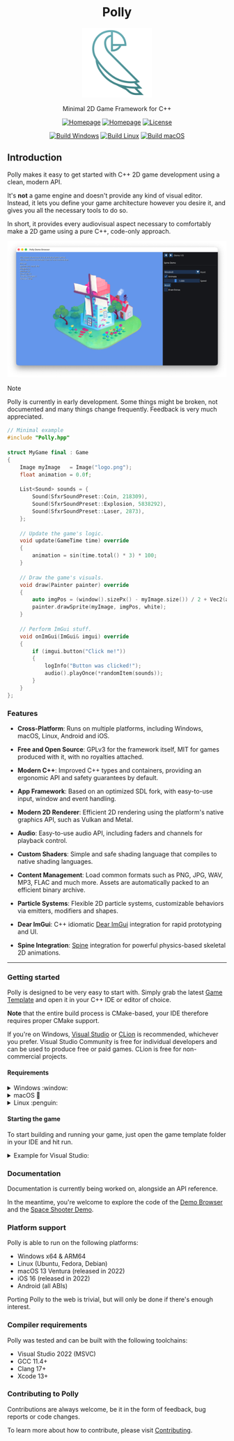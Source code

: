 <div class="title-block" style="text-align: center;" align="center">

# Polly

<p><img title="Polly logo" src="Misc/Logos/logo-squared.svg" width="160" height="160"></p>

Minimal 2D Game Framework for C++

[![Homepage](https://img.shields.io/badge/Homepage-polly2d.org-blue)](https://polly2d.org)
[![Homepage](https://img.shields.io/badge/Get%20Started-29B24F)](#getting-started)
[![License](https://img.shields.io/badge/license-GPLv3-green)](https://github.com/cdervis/Polly/blob/main/LICENSE.md)

[![Build Windows](https://github.com/cdervis/Polly/actions/workflows/build-windows.yml/badge.svg)](https://github.com/cdervis/Polly/actions/workflows/build-windows.yml)
[![Build Linux](https://github.com/cdervis/Polly/actions/workflows/build-linux.yml/badge.svg)](https://github.com/cdervis/Polly/actions/workflows/build-linux.yml)
[![Build macOS](https://github.com/cdervis/Polly/actions/workflows/build-macos.yml/badge.svg)](https://github.com/cdervis/Polly/actions/workflows/build-macos.yml)

</div>

## Introduction

Polly makes it easy to get started with C++ 2D game development using a clean, modern API.

It's **not** a game engine and doesn't provide any kind of visual editor.
Instead, it lets you define your game architecture however you desire it, and gives you all the necessary tools to do so.

In short, it provides every audiovisual aspect necessary to comfortably make a 2D game using a pure C++, code-only approach. 

![Cover image](Docs/Resources/cover-1.webp)

> [!NOTE]  
> Polly is currently in early development. Some things might be broken, not documented and many things change frequently.
> Feedback is very much appreciated.

```cpp
// Minimal example
#include "Polly.hpp"

struct MyGame final : Game
{
    Image myImage   = Image("logo.png");
    float animation = 0.0f;

    List<Sound> sounds = {
        Sound(SfxrSoundPreset::Coin, 218309),
        Sound(SfxrSoundPreset::Explosion, 5838292),
        Sound(SfxrSoundPreset::Laser, 2873),
    };

    // Update the game's logic.
    void update(GameTime time) override
    {
        animation = sin(time.total() * 3) * 100;
    }

    // Draw the game's visuals.
    void draw(Painter painter) override
    {
        auto imgPos = (window().sizePx() - myImage.size()) / 2 + Vec2(animation, 0);
        painter.drawSprite(myImage, imgPos, white);
    }

    // Perform ImGui stuff.
    void onImGui(ImGui& imgui) override
    {
        if (imgui.button("Click me!"))
        {
            logInfo("Button was clicked!");
            audio().playOnce(*randomItem(sounds));
        }
    }
};
```

### Features

- **Cross-Platform**: Runs on multiple platforms, including Windows, macOS, Linux, Android and iOS.

- **Free and Open Source**: GPLv3 for the framework itself, MIT for games produced with it, with no royalties attached.

- **Modern C++**: Improved C++ types and containers, providing an ergonomic API and safety guarantees by default.

- **App Framework**: Based on an optimized SDL fork, with easy-to-use input, window and event handling.

- **Modern 2D Renderer**: Efficient 2D rendering using the platform's native graphics API, such as Vulkan and Metal.

- **Audio**: Easy-to-use audio API, including faders and channels for playback control.

- **Custom Shaders**: Simple and safe shading language that compiles to native shading languages.

- **Content Management**: Load common formats such as PNG, JPG, WAV, MP3, FLAC and much more. Assets are automatically packed to an efficient binary archive.

- **Particle Systems**: Flexible 2D particle systems, customizable behaviors via emitters, modifiers and shapes.

- **Dear ImGui**: C++ idiomatic [Dear ImGui](https://github.com/ocornut/imgui) integration  for rapid prototyping and UI.

- **Spine Integration**: [Spine](https://esotericsoftware.com/) integration for powerful physics-based skeletal 2D animations.

---

### Getting started

Polly is designed to be very easy to start with.
Simply grab the latest [Game Template](#) and open it in your C++ IDE or editor of choice.

**Note** that the entire build process is CMake-based, your IDE therefore requires proper CMake support.

If you're on Windows, [Visual Studio](https://visualstudio.com) or [CLion](https://www.jetbrains.com/clion/) is recommended, whichever you prefer.
Visual Studio Community is free for individual developers and can be used to produce free or paid games. CLion is free for non-commercial projects.

#### Requirements

<details>
<summary>Windows :window:</summary>

Please ensure that [Git](https://git-scm.com/downloads/win) and [Python 3](https://www.python.org/downloads/windows/) are installed.

</details>

<details>
<summary>macOS </summary>
    
Please ensure that [Homebrew](https://github.com/Homebrew/brew/releases) is installed.

Then install Xcode via the [App Store](https://apps.apple.com/us/app/xcode/id497799835?mt=12) **or** via the command line:
```sh
xcode-select --install
```

Then install Git and CMake:
```sh
brew install git cmake
```

If you're **not** using CLion or another IDE / editor, you can generate an Xcode project for your game:
```sh
cmake -B build/xcode -G Xcode
open build/xcode/MyGame.xcodeproj
```

</details>

<details>
<summary>Linux :penguin:</summary>

On Linux, development libraries for e.g. X11, Wayland and ALSA are required.

##### Ubuntu and similar:
```sh
sudo apt install build-essential git make binutils pkg-config cmake ninja-build clang-format \
                 gnome-desktop-testing libasound2-dev libpulse-dev \
                 libaudio-dev libjack-dev libsndio-dev libx11-dev libxext-dev \
                 libxrandr-dev libxcursor-dev libxfixes-dev libxi-dev libxss-dev libxtst-dev \
                 libxkbcommon-dev libdrm-dev libgbm-dev libgl1-mesa-dev libgles2-mesa-dev \
                 libegl1-mesa-dev libdbus-1-dev libibus-1.0-dev libudev-dev
```

##### Fedora and similar:
```sh
sudo yum install gcc git-core make cmake ninja-build gcc-c++ pkg-config clang-tools-extra \
                 alsa-lib-devel pulseaudio-libs-devel nas-devel pipewire-devel \
                 libX11-devel libXext-devel libXrandr-devel libXcursor-devel libXfixes-devel \
                 libXi-devel libXScrnSaver-devel dbus-devel ibus-devel \
                 systemd-devel mesa-libGL-devel libxkbcommon-devel mesa-libGLES-devel \
                 mesa-libEGL-devel vulkan-devel wayland-devel wayland-protocols-devel \
                 libdrm-devel mesa-libgbm-devel libusb-devel libdecor-devel \
                 pipewire-jack-audio-connection-kit-devel \
```

</details>

#### Starting the game

To start building and running your game, just open the game template folder in your IDE and hit run.

<details>
<summary>Example for Visual Studio:</summary>
    
![Opening a CMake project in Visual Studio](Docs/Resources/vs-open-cmake.webp)

</details>

### Documentation

Documentation is currently being worked on, alongside an API reference.

In the meantime, you're welcome to explore the code of the [Demo Browser](https://github.com/cdervis/Polly/tree/main/Apps/DemoBrowser)
and the [Space Shooter Demo](https://github.com/cdervis/Polly/tree/main/Apps/SpaceShooter).

### Platform support

Polly is able to run on the following platforms:

- Windows x64 & ARM64
- Linux (Ubuntu, Fedora, Debian)
- macOS 13 Ventura (released in 2022)
- iOS 16 (released in 2022)
- Android (all ABIs)

Porting Polly to the web is trivial, but will only be done if there's enough interest.

### Compiler requirements

Polly was tested and can be built with the following toolchains:
- Visual Studio 2022 (MSVC)
- GCC 11.4+
- Clang 17+
- Xcode 13+

### Contributing to Polly

Contributions are always welcome, be it in the form of feedback, bug reports or code changes.

To learn more about how to contribute, please visit [Contributing](CONTRIBUTING.md).

